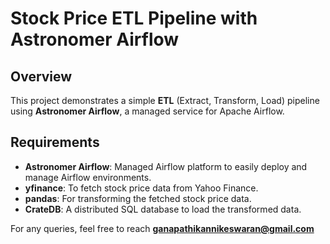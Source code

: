 # Stock Price ETL Pipeline with Astronomer Airflow

## Overview
This project demonstrates a simple **ETL** (Extract, Transform, Load) pipeline using **Astronomer Airflow**, a managed service for Apache Airflow.

## Requirements
- **Astronomer Airflow**: Managed Airflow platform to easily deploy and manage Airflow environments.
- **yfinance**: To fetch stock price data from Yahoo Finance.
- **pandas**: For transforming the fetched stock price data.
- **CrateDB**: A distributed SQL database to load the transformed data.

For any queries, feel free to reach **ganapathikannikeswaran@gmail.com**
